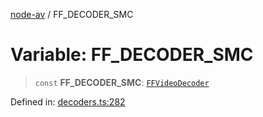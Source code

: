 [node-av](../globals.md) / FF\_DECODER\_SMC

# Variable: FF\_DECODER\_SMC

> `const` **FF\_DECODER\_SMC**: [`FFVideoDecoder`](../type-aliases/FFVideoDecoder.md)

Defined in: [decoders.ts:282](https://github.com/seydx/av/blob/f8631fc881b394300b1479f511d55cf1c370a87f/src/constants/decoders.ts#L282)
